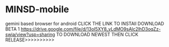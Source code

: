 # MINSD-mobile
gemini based browser for android
CLICK THE LINK TO INSTAll
DOWNLOAD BETA 1 
                          https://drive.google.com/file/d/13ol5XY8_yLdMO9sAlc2lhD3oqZz-swia/view?usp=sharing
TO DOWNLOAD NEWEST THEN CLICK RELEASE>>>>>>>>>>
